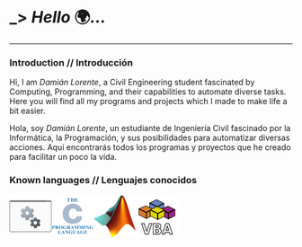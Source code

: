 <!------------->
<!---LICENSE--->
<!------------->
<!--
    Copyright 2024 96985922+Damian-Lorente@users.noreply.github.com
  
    Licensed under the Apache License, Version 2.0 (the "License");
    you may not use this file except in compliance with the License.
    You may obtain a copy of the License at
    
      http://www.apache.org/licenses/LICENSE-2.0
    
    Unless required by applicable law or agreed to in writing, software
    distributed under the License is distributed on an "AS IS" BASIS,
    WITHOUT WARRANTIES OR CONDITIONS OF ANY KIND, either express or implied.
    See the License for the specific language governing permissions and
    limitations under the License.
-->



<!----------------------->
<!---MARKDOWN DOCUMENT--->
<!----------------------->
<!---1 Greetings // Saludos--->
# _> *Hello* :earth_africa:*...*
---


<!---2 Introduction // Introduccion--->
<!---2.1 English // Ingles--->
### Introduction // Introducción
Hi, I am *Damián Lorente*, a Civil Engineering student fascinated by Computing, Programming, and their capabilities to automate diverse tasks. Here you will find all my programs and projects which I made to make life a bit easier.
<!---2.2 Spanish // Español--->
Hola, soy *Damián Lorente*, un estudiante de Ingeniería Civil fascinado por la Informática, la Programación, y sus posibilidades para automatizar diversas acciones. Aquí encontrarás todos los programas y proyectos que he creado para facilitar un poco la vida.
<br/>


<!---3 Known languages // Lenguajes conocidos--->
<!---3.1 Batch Scripting--->
### Known languages // Lenguajes conocidos
<a href="https://learn.microsoft.com/en-us/windows-server/administration/windows-commands/windows-commands">
  <img align="left" alt="Batch Scripting" width="75px" height="75px" src="https://github.com/Damian-Lorente/Damian-Lorente/blob/main/Images/Batch%20logo.png"/>
</a>
<!---3.2 C--->
<a href="https://www.gnu.org/software/gnu-c-manual/gnu-c-manual.html">
  <img align="left" alt="C" width="75px" height="75px" src="https://github.com/Damian-Lorente/Damian-Lorente/blob/main/Images/C%20logo.png"/>
</a>
<!---3.3 MATLAB--->
<a href="https://www.mathworks.com/help/matlab/">
  <img align="left" alt="MATLAB" width="75px" height="75px" src="https://github.com/Damian-Lorente/Damian-Lorente/blob/main/Images/MATLAB%20logo.png"/>
</a>
<!---3.4 VBA--->
<a href="https://learn.microsoft.com/en-us/office/vba/api/overview/">
  <img align="left" alt="VBA" width="75px" height="75px" src="https://github.com/Damian-Lorente/Damian-Lorente/blob/main/Images/VBA%20logo.png"/>
</a>